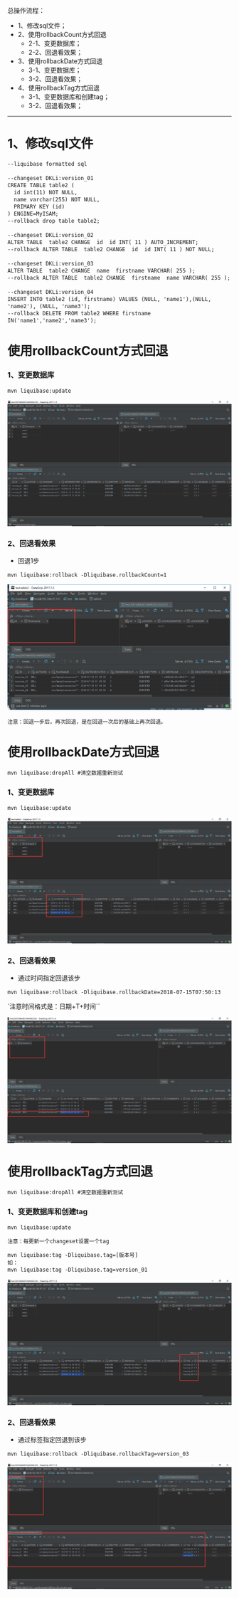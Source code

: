 总操作流程：
- 1、修改sql文件；
- 2、使用rollbackCount方式回退
    - 2-1、变更数据库；
    - 2-2、回退看效果；
- 3、使用rollbackDate方式回退
    - 3-1、变更数据库；
    - 3-2、回退看效果；
- 4、使用rollbackTag方式回退
    - 3-1、变更数据库和创建tag；
    - 3-2、回退看效果；

***

# 1、修改sql文件
```
--liquibase formatted sql

--changeset DKLi:version_01
CREATE TABLE table2 (
  id int(11) NOT NULL,
  name varchar(255) NOT NULL,
  PRIMARY KEY (id)
) ENGINE=MyISAM;
--rollback drop table table2;

--changeset DKLi:version_02
ALTER TABLE  table2 CHANGE  id  id INT( 11 ) AUTO_INCREMENT;
--rollback ALTER TABLE  table2 CHANGE  id  id INT( 11 ) NOT NULL;

--changeset DKLi:version_03
ALTER TABLE  table2 CHANGE  name  firstname VARCHAR( 255 );
--rollback ALTER TABLE  table2 CHANGE  firstname  name VARCHAR( 255 );

--changeset DKLi:version_04
INSERT INTO table2 (id, firstname) VALUES (NULL, 'name1'),(NULL, 'name2'), (NULL, 'name3');
--rollback DELETE FROM table2 WHERE firstname IN('name1','name2','name3');
```
# 使用rollbackCount方式回退
### 1、变更数据库
```
mvn liquibase:update
```
![](image/3-1.png)

### 2、回退看效果
- 回退1步
```
mvn liquibase:rollback -Dliquibase.rollbackCount=1
```
![](image/3-2.png)

`注意：回退一步后，再次回退，是在回退一次后的基础上再次回退。`

# 使用rollbackDate方式回退
```
mvn liquibase:dropAll #清空数据重新测试

```
### 1、变更数据库
```
mvn liquibase:update
```
![](image/3-3.png)
### 2、回退看效果
- 通过时间指定回退该步
```
mvn liquibase:rollback -Dliquibase.rollbackDate=2018-07-15T07:50:13
```
`注意时间格式是：日期+T+时间``

![](image/3-4.png)

# 使用rollbackTag方式回退
```
mvn liquibase:dropAll #清空数据重新测试
```

### 1、变更数据库和创建tag
```
mvn liquibase:update
```

`注意：每更新一个changeset设置一个tag`

```
mvn liquibase:tag -Dliquibase.tag=[版本号]
如：
mvn liquibase:tag -Dliquibase.tag=version_01
```
![](image/3-5.png)
### 2、回退看效果
- 通过标签指定回退到该步
```
mvn liquibase:rollback -Dliquibase.rollbackTag=version_03
```
![](image/3-6.png)